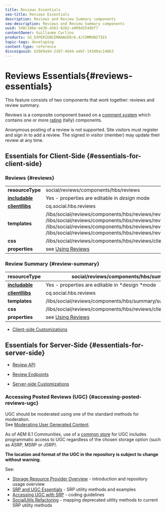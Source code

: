 ```yaml
---
title: Reviews Essentials
seo-title: Reviews Essentials
description: Reviews and Review Summary components
seo-description: Reviews and Review Summary components
uuid: 540c106e-ee3b-4261-82b2-a909d254dbf7
contentOwner: Guillaume Carlino
products: SG_EXPERIENCEMANAGER/6.4/COMMUNITIES
topic-tags: developing
content-type: reference
discoiquuid: 62669a9d-2107-4644-a4bf-143d0ac148b3
---
```


# Reviews Essentials{#reviews-essentials}

This feature consists of two components that work together: reviews and review summary.

Reviews is a composite component based on a [comment system](../../communities/using/essentials-comments.md) which contains one or more [rating](../../communities/using/rating-basics.md) (tally) components.

Anonymous posting of a review is not supported. Site visitors must register and sign in to add a review. The signed in visitor (member) may update their review at any time.

## Essentials for Client-Side {#essentials-for-client-side}

### Reviews {#reviews}

<table> 
 <tbody>
  <tr>
   <td> <strong>resourceType</strong></td> 
   <td>social/reviews/components/hbs/reviews</td> 
  </tr>
  <tr>
   <td> <a href="../../communities/using/scf.md#add-or-include-a-communities-component"><strong>includable</strong></a></td> 
   <td>Yes - properties are editable in <i>design </i>mode</td> 
  </tr>
  <tr>
   <td> <a href="../../communities/using/client-customize.md#clientlibs-for-scf"><strong>clientllibs</strong></a></td> 
   <td>cq.social.hbs.reviews</td> 
  </tr>
  <tr>
   <td> <strong>templates</strong></td> 
   <td> /libs/social/reviews/components/hbs/reviews/reviews.hbs<br /> /libs/social/reviews/components/hbs/reviews/review/review.hbs<br /> /libs/social/reviews/components/hbs/reviews/review/status.hbs<br /> /libs/social/reviews/components/hbs/reviews/review/toolbar.hbs</td> 
  </tr>
  <tr>
   <td> <strong>css</strong></td> 
   <td> /libs/social/reviews/components/hbs/reviews/clientlibs/review.css</td> 
  </tr>
  <tr>
   <td><strong>properties</strong></td> 
   <td>see <a href="../../communities/using/reviews.md">Using Reviews</a></td> 
  </tr>
 </tbody>
</table>

### Review Summary {#review-summary}

|  **resourceType** |social/reviews/components/hbs/summary |
|---|---|
|  [**includable**](../../communities/using/scf.md#add-or-include-a-communities-component) |Yes - properties are editable in *design *mode |
|  [**clientllibs**](../../communities/using/client-customize.md#clientlibs-for-scf) |cq.social.hbs.reviews |
|  **templates** | /libs/social/reviews/components/hbs/summary/summary.hbs |
|  **css** | /libs/social/reviews/components/hbs/reviews/clientlibs/review.css |
| **properties** |see [Using Reviews](../../communities/using/reviews.md) |

* [Client-side Customizations](../../communities/using/client-customize.md)

## Essentials for Server-Side {#essentials-for-server-side}

* [Review API](/sites/developing/using/reference-materials/javadoc/com/adobe/cq/social/review/client/api/package-summary.md)

* [Review Endpoints](/sites/developing/using/reference-materials/javadoc/com/adobe/cq/social/review/client/endpoints/package-summary.md)

* [Server-side Customizations](../../communities/using/server-customize.md)

### Accessing Posted Reviews (UGC) {#accessing-posted-reviews-ugc}

UGC should be moderated using one of the standard methods for moderation.  
See [Moderating User Generated Content](../../communities/using/moderate-ugc.md).

As of AEM 6.1 Communities, use of a [common store](../../communities/using/working-with-srp.md) for UGC includes programmatic access to UGC regardless of the chosen storage option (such as ASRP, MSRP or JSRP).

**The location and format of the UGC in the repository is subject to change without warning**.

See:

* [Storage Resource Provider Overview](../../communities/using/srp.md) - introduction and repository usage overview
* [SRP and UGC Essentials](../../communities/using/srp-and-ugc.md) - SRP utility methods and examples
* [Accessing UGC with SRP](../../communities/using/accessing-ugc-with-srp.md) - coding guidelines
* [SocialUtils Refactoring](../../communities/using/socialutils.md) - mapping deprecated utility methods to current SRP utility methods

